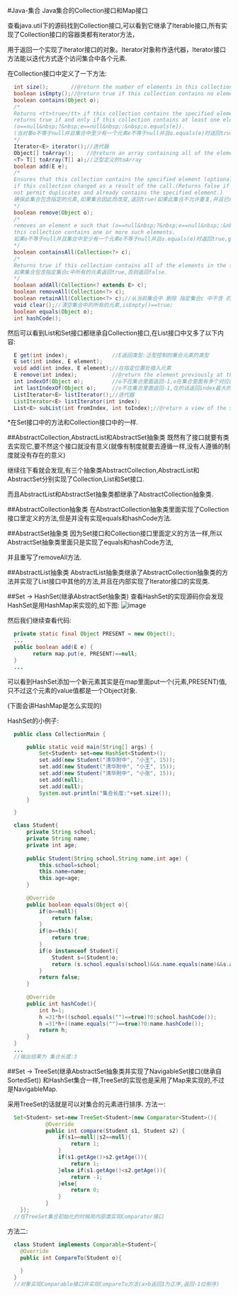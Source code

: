 #Java-集合
Java集合的Collection接口和Map接口

查看java.util下的源码找到Collection接口,可以看到它继承了Iterable接口,所有实现了Collection接口的容器类都有iterator方法，

用于返回一个实现了Iterator接口的对象。Iterator对象称作迭代器，Iterator接口方法能以迭代方式逐个访问集合中各个元素.

在Collection接口中定义了一下方法:
```java
  int size();       //@return the number of elements in this collection(返回集合中的元素个数)
  boolean isEmpty();//@return true if this collection contains no elements(集合中没有数据时返回true)
  boolean contains(Object o);
  /*
  Returns <tt>true</tt> if this collection contains the specified element.More formally, 
  returns true if and only if this collection contains at least one element e such that
  (o==null&nbsp;?&nbsp;e==null&nbsp;:&nbsp;o.equals(e)).
  (当对象o不等于null并且集合中至少有一个元素e不等于null并且o.equals(e)时返回true,意味着对象的话我们要重写equals和haseCode方法)
  */
  Iterator<E> iterator();//迭代器
  Object[] toArray();    //@return an array containing all of the elements in this collection(返回一个包含集合所有元素的数组)
  <T> T[] toArray(T[] a);//泛型定义的toArray
  boolean add(E e);      
  /*
  Ensures that this collection contains the specified element (optional operation).Returns true 
  if this collection changed as a result of the call.(Returns false if this collection does
  not permit duplicates and already contains the specified element.)
  确保此集合包含指定的元素,如果集合因此而改变,返回true(如果此集合不允许重复,并且已经包含指定的元素,则返回false.)
  */
  boolean remove(Object o);
  /*
  removes an element e such that (o==null&nbsp;?&nbsp;e==null&nbsp;:&nbsp;o.equals(e)), if
  this collection contains one or more such elements.
  如果o不等于null并且集合中至少有一个元素e不等于null并且o.equals(e)时返回true,g否则返回false.
  */
  boolean containsAll(Collection<?> c);
  /*
  Returns true if this collection contains all of the elements in the specified collection.
  如果集合包含指定集合c中所有的元素返回true,否则返回false.
  */
  boolean addAll(Collection<? extends E> c);
  boolean removeAll(Collection<?> c);
  boolean retainAll(Collection<?> c);//从当前集合中 删除 指定集合c 中不含 的所有元素
  void clear();//清空集合中的所有的元素,isEmpty()==true;
  boolean equals(Object o);
  int hashCode();
```
然后可以看到List和Set接口都继承自Collection接口,在List接口中又多了以下内容:
```java
  E get(int index);              //E返回类型:泛型控制的集合元素的类型
  E set(int index, E element);
  void add(int index, E element);//在指定位置处插入元素
  E remove(int index);           //@return the element previously at the specified position(删除并返回指定d位置的元素)
  int indexOf(Object o);         //o不在集合里面返回-1,o在集合里面有多个对应的话返回index值小的
  int lastIndexOf(Object o);     //o不在集合里面返回-1,在的话返回index最大的
  ListIterator<E> listIterator();//迭代器
  ListIterator<E> listIterator(int index);
  List<E> subList(int fromIndex, int toIndex);//@return a view of the specified range within this list
```
*在Set接口中的方法和Collection接口中的一样.

##AbstractCollection,AbstractList和AbstractSet抽象类
既然有了接口就要有类去实现它,要不然这个接口就没有意义(就像有制度就要去遵循一样,没有人遵循的制度就没有存在的意义)

继续往下看就会发现,有三个抽象类AbstractCollection,AbstractList和AbstractSet分别实现了Collection,List和Set接口.

而且AbstractList和AbstractSet抽象类都继承了AbstractCollection抽象类.

##AbstractCollection抽象类
在AbstractCollection抽象类里面实现了Collection接口里定义的方法,但是并没有实现equals和hashCode方法.

##AbstractSet抽象类
因为Set接口和Collection接口里面定义的方法一样,所以AbstractSet抽象类里面只是实现了equals和hashCode方法,

并且重写了removeAll方法.

##AbstractList抽象类
AbstractList抽象类继承了AbstractCollection抽象类的方法并实现了List接口中其他的方法,并且在内部实现了Iterator接口的实现类.

##Set -> HashSet(继承AbstractSet抽象类)
查看HashSet的实现源码你会发现HashSet是用HashMap来实现的,如下图:
![image](https://github.com/zhangff01/Java-Summary/blob/master/Java-Collection/HashSet%E6%9E%84%E9%80%A0%E5%87%BD%E6%95%B0.png)

然后我们继续查看代码:
```java
  private static final Object PRESENT = new Object();
  ...
  public boolean add(E e) {
        return map.put(e, PRESENT)==null;
  }
  ...
```
可以看到HashSet添加一个新元素其实是在map里面put一个(元素,PRESENT)值,只不过这个元素的value值都是一个Object对象.

(下面会讲HashMap是怎么实现的)

HashSet的小例子:
```java
  public class CollectionMain {

	  public static void main(String[] args) {
		  Set<Student> set=new HashSet<Student>();
		  set.add(new Student("清华附中", "小王", 15));
		  set.add(new Student("清华附中", "小王", 15));
		  set.add(new Student("清华附中", "小张", 15));
		  set.add(null);
		  set.add(null);
		  System.out.println("集合长度:"+set.size());
	  }

  }

  class Student{
	  private String school;
	  private String name;
	  private int age;
	
	  public Student(String school,String name,int age) {
		  this.school=school;
		  this.name=name;
		  this.age=age;
	  }
	
	  @Override
	  public boolean equals(Object o){
		  if(o==null){
			  return false;
		  }
		  if(o==this){
			  return true;
		  }
		  if(o instanceof Student){
			  Student s=(Student)o;
			  return (s.school.equals(school)&&s.name.equals(name)&&s.age==age);
		  }
		  return false;
	  }
	
	  @Override
	  public int hashCode(){
		  int h=1;
		  h =31*h+((school.equals("")==true)?0:school.hashCode());
		  h =31*h+((name.equals("")==true)?0:name.hashCode());
		  return h;
	  }
  }
  ...
  //输出结果为 集合长度:3
```
##Set -> TreeSet(继承AbstractSet抽象类并实现了NavigableSet接口(继承自SortedSet))
和HashSet集合一样,TreeSet的实现也是采用了Map来实现的,不过是NavigableMap.

采用TreeSet的话就是可以对集合的元素进行排序.
方法一:
```java
  Set<Student> set=new TreeSet<Student>(new Comparator<Student>(){
			@Override
			public int compare(Student s1, Student s2) {
				if(s1==null||s2==null){
					return 1;
				}
				if(s1.getAge()>s2.getAge()){
					return 1;
				}else if(s1.getAge()<s2.getAge()){
					return -1;
				}else{
					return 0;
				}
			}
	});
  //在TreeSet集合初始化的时候用内部类实现Comparator接口
```
方法二:
```java
  class Student implements Comparable<Student>{
    @Override
    public int CompareTo(Student o){
      
    }
  }
  //对象实现Comparable接口并实现CompareTo方法(a>b返回1为正序,返回-1位倒序)
```

